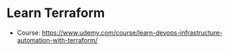 # Learn Terraform
- Course: https://www.udemy.com/course/learn-devops-infrastructure-automation-with-terraform/

